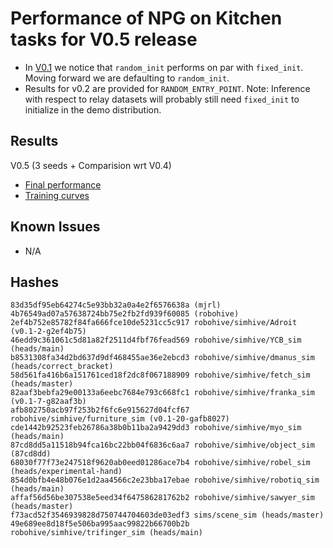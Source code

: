 # Performance of NPG on Kitchen tasks for V0.5 release
- In [V0.1](https://github.com/vikashplus/mjrl_dev/blob/redesign/mjrl_dev/agents/v0.1/kitchen/NPG/FinalPerf-NPG.pdf) we notice that `random_init` performs on par with `fixed_init`. Moving forward we are defaulting to `random_init`.
- Results for v0.2 are provided for `RANDOM_ENTRY_POINT`.
Note: Inference with respect to relay datasets will probably still need `fixed_init` to initialize in the demo distribution.

## Results
V0.5 (3 seeds + Comparision wrt V0.4)
- [Final performance](FinalPerf-NPG.pdf)
- [Training curves](TrainPerf-NPG.pdf)

## Known Issues
- N/A

## Hashes
```
83d35df95eb64274c5e93bb32a0a4e2f6576638a (mjrl)
4b76549ad07a57638724bb75e2fb2fd939f60085 (robohive)
2ef4b752e85782f84fa666fce10de5231cc5c917 robohive/simhive/Adroit (v0.1-2-g2ef4b75)
46edd9c361061c5d81a82f2511d4fbf76fead569 robohive/simhive/YCB_sim (heads/main)
b8531308fa34d2bd637d9df468455ae36e2ebcd3 robohive/simhive/dmanus_sim (heads/correct_bracket)
58d561fa416b6a151761ced18f2dc8f067188909 robohive/simhive/fetch_sim (heads/master)
82aaf3bebfa29e00133a6eebc7684e793c668fc1 robohive/simhive/franka_sim (v0.1-7-g82aaf3b)
afb802750acb97f253b2f6fc6e915627d04fcf67 robohive/simhive/furniture_sim (v0.1-20-gafb8027)
cde1442b92523feb26786a38b0b11ba2a9429dd3 robohive/simhive/myo_sim (heads/main)
87cd8dd5a11518b94fca16bc22bb04f6836c6aa7 robohive/simhive/object_sim (87cd8dd)
68030f77f73e247518f9620ab0eed01286ace7b4 robohive/simhive/robel_sim (heads/experimental-hand)
854d0bfb4e48b076e1d2aa4566c2e23bba17ebae robohive/simhive/robotiq_sim (heads/main)
affaf56d56be307538e5eed34f647586281762b2 robohive/simhive/sawyer_sim (heads/master)
f73acd52f3546939828d750744704603de03edf3 sims/scene_sim (heads/master)
49e689ee8d18f5e506ba995aac99822b66700b2b robohive/simhive/trifinger_sim (heads/main)
```